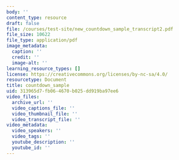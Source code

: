 ```yaml
---
body: ''
content_type: resource
draft: false
file: /courses/test-site/new_countdown_sample_transcript2.pdf
file_size: 10622
file_type: application/pdf
image_metadata:
  caption: ''
  credit: ''
  image-alt: ''
learning_resource_types: []
license: https://creativecommons.org/licenses/by-nc-sa/4.0/
resourcetype: Document
title: countdown_sample
uid: 313965d7-fb06-4670-b025-dd919ba97ee6
video_files:
  archive_url: ''
  video_captions_file: ''
  video_thumbnail_file: ''
  video_transcript_file: ''
video_metadata:
  video_speakers: ''
  video_tags: ''
  youtube_description: ''
  youtube_id: ''
---
```

